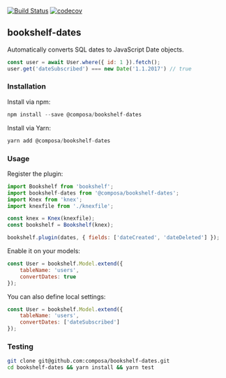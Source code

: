 [![Build Status](https://travis-ci.org/composa/bookshelf-dates.svg?branch=master)](https://travis-ci.org/composa/bookshelf-dates)
[![codecov](https://codecov.io/gh/composa/bookshelf-dates/branch/master/graph/badge.svg)](https://codecov.io/gh/composa/bookshelf-dates)

## bookshelf-dates

Automatically converts SQL dates to JavaScript Date objects.

```javascript
const user = await User.where({ id: 1 }).fetch();
user.get('dateSubscribed') === new Date('1.1.2017') // true
```

### Installation

Install via npm:
```javascript
npm install --save @composa/bookshelf-dates
```

Install via Yarn:
```javascript
yarn add @composa/bookshelf-dates
```

### Usage

Register the plugin:

```javascript
import Bookshelf from 'bookshelf';
import bookshelf-dates from '@composa/bookshelf-dates';
import Knex from 'knex';
import knexfile from './knexfile';

const knex = Knex(knexfile);
const bookshelf = Bookshelf(knex);

bookshelf.plugin(dates, { fields: ['dateCreated', 'dateDeleted'] });
```

Enable it on your models:

```javascript
const User = bookshelf.Model.extend({
    tableName: 'users',
    convertDates: true
});
```

You can also define local settings:

```javascript
const User = bookshelf.Model.extend({
    tableName: 'users',
    convertDates: ['dateSubscribed']
});
```

### Testing

```bash
git clone git@github.com:composa/bookshelf-dates.git
cd bookshelf-dates && yarn install && yarn test
```
